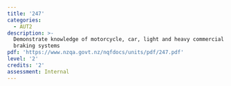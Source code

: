 ```yaml
---
title: '247'
categories:
  - AUT2
description: >-
  Demonstrate knowledge of motorcycle, car, light and heavy commercial vehicle
  braking systems
pdf: 'https://www.nzqa.govt.nz/nqfdocs/units/pdf/247.pdf'
level: '2'
credits: '2'
assessment: Internal
---
```


